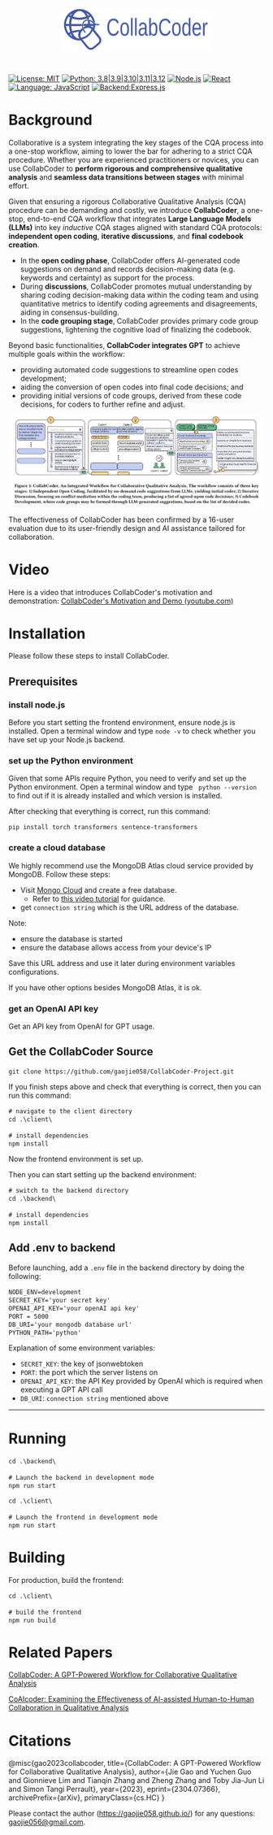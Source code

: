 <!-- ![collab-coder](./figure/DiffCoder-blue.svg) -->
<figure style="display: flex; justify-content: center;">
  <img src="./figure/logo-blue.svg" alt="Image 1 Description" style="width: 20%;">
  <img src="./figure/Collab-coder.svg" alt="Image 2 Description"
  style="width:50%">
</figure>

<br/>

[![License: MIT](https://img.shields.io/badge/License-MIT-yellow.svg)](https://opensource.org/licenses/MIT)
[![Python: 3.8|3.9|3.10|3.11|3.12](https://img.shields.io/badge/Python-3.8|3.9|3.10|3.11|3.12-blue.svg)](https://www.python.org/)
[![Node.js](https://img.shields.io/badge/Node.js-green.svg)](https://nodejs.org/en/)
[![React](https://img.shields.io/badge/React-5fcfef.svg)](https://reactjs.org/)
[![Language: JavaScript](https://img.shields.io/badge/Language-JavaScript-ebd94d.svg)](https://www.javascript.com/)
[![Backend:Express.js](https://img.shields.io/badge/Backend-Express.js-green.svg)](https://expressjs.com/)

# Background

Collaborative is a system integrating the key stages of the CQA process into a one-stop workflow, aiming to lower the bar for adhering to a strict CQA procedure. Whether you are experienced practitioners or novices, you can use CollabCoder to **perform rigorous and comprehensive qualitative analysis** and **seamless data transitions between stages** with minimal effort.

Given that ensuring a rigorous Collaborative Qualitative Analysis (CQA) procedure can be demanding and costly, we introduce **CollabCoder**, a one-stop, end-to-end CQA workflow that integrates **Large Language Models (LLMs)** into key _inductive_ CQA stages aligned with standard CQA protocols: **independent open coding**, **iterative discussions**, and **final codebook creation**.

-   In the **open coding phase**, CollabCoder offers AI-generated code suggestions on demand and records decision-making data (e.g. keywords and certainty) as support for the process.
-   During **discussions**, CollabCoder promotes mutual understanding by sharing coding decision-making data within the coding team and using quantitative metrics to identify coding agreements and disagreements, aiding in consensus-building.
-   In the **code grouping stage**, CollabCoder provides primary code group suggestions, lightening the cognitive load of finalizing the codebook.

Beyond basic functionalities, **CollabCoder integrates GPT** to achieve multiple goals within the workflow:

-   providing automated code suggestions to streamline open codes development;
-   aiding the conversion of open codes into final code decisions; and
-   providing initial versions of code groups, derived from these code decisions, for coders to further refine and adjust.

![teaser.png](figure/teaser.jpg)

The effectiveness of CollabCoder has been confirmed by a 16-user evaluation due to its user-friendly design and AI assistance tailored for collaboration.

# Video

Here is a video that introduces CollabCoder's motivation and demonstration: [CollabCoder's Motivation and Demo (youtube.com)](https://www.youtube.com/watch?v=fxZ0_BI0XCA)

# Installation

Please follow these steps to install CollabCoder.

## Prerequisites

### install node.js

Before you start setting the frontend environment, ensure node.js is installed. Open a terminal window and type `node -v` to check whether you have set up your Node.js backend.

### set up the Python environment

Given that some APIs require Python, you need to verify and set up the Python environment. Open a terminal window and type ` python --version` to find out if it is already installed and which version is installed.

After checking that everything is correct, run this command:

```
pip install torch transformers sentence-transformers
```

### create a cloud database

We highly recommend use the MongoDB Atlas cloud service provided by MongoDB. Follow these steps:

-   Visit [Mongo Cloud](https://www.mongodb.com/cloud/atlas) and create a free database.
    -   Refer to [this video tutorial](https://m.youtube.com/watch?v=xrc7dIO_tXk&list=PL4RCxklHWZ9vmzBP7lybE08CxbIU17PIf&index=1&pp=iAQB) for guidance.
-   get `connection string` which is the URL address of the database.

Note:

-   ensure the database is started
-   ensure the database allows access from your device's IP

Save this URL address and use it later during environment variables configurations.

If you have other options besides MongoDB Atlas, it is ok.

### get an OpenAI API key

Get an API key from OpenAI for GPT usage.

## Get the CollabCoder Source

```
git clone https://github.com/gaojie058/CollabCoder-Project.git
```

If you finish steps above and check that everything is correct, then you can run this command:

```
# navigate to the client directory
cd .\client\

# install dependencies
npm install
```

Now the frontend environment is set up.

Then you can start setting up the backend environment:

```
# switch to the backend directory
cd .\backend\

# install dependencies
npm install
```

## Add .env to backend

Before launching, add a `.env` file in the backend directory by doing the following:

```
NODE_ENV=development
SECRET_KEY='your secret key'
OPENAI_API_KEY='your openAI api key'
PORT = 5000
DB_URI='your mongodb database url'
PYTHON_PATH='python'
```

Explanation of some environment variables:

-   `SECRET_KEY`: the key of jsonwebtoken
-   `PORT`: the port which the server listens on
-   `OPENAI_API_KEY`: the API Key provided by OpenAI which is required when executing a GPT API call
-   `DB_URI`: `connection string` mentioned above

---

# **Running**

```
cd .\backend\

# Launch the backend in development mode
npm run start
```

```
cd .\client\

# Launch the frontend in development mode
npm run start
```

# Building

For production, build the frontend:

```
cd .\client\

# build the frontend
npm run build
```

# Related Papers

[CollabCoder: A GPT-Powered Workflow for Collaborative Qualitative Analysis](https://arxiv.org/abs/2304.07366)

[CoAIcoder: Examining the Effectiveness of AI-assisted Human-to-Human Collaboration in Qualitative Analysis](https://arxiv.org/abs/2304.05560)

# Citations

@misc{gao2023collabcoder, title={CollabCoder: A GPT-Powered Workflow for Collaborative Qualitative Analysis}, author={Jie Gao and Yuchen Guo and Gionnieve Lim and Tianqin Zhang and Zheng Zhang and Toby Jia-Jun Li and Simon Tangi Perrault}, year={2023}, eprint={2304.07366}, archivePrefix={arXiv}, primaryClass={cs.HC} }

Please contact the author (https://gaojie058.github.io/) for any questions: [gaojie056@gmail.com](mailto:gaojie056@gmail.com).
